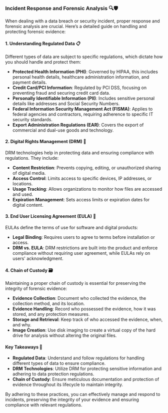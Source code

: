 ### Incident Response and Forensic Analysis 🔍🛡️

When dealing with a data breach or security incident, proper response and forensic analysis are crucial. Here’s a detailed guide on handling and protecting forensic evidence:

#### **1. Understanding Regulated Data 📋**

Different types of data are subject to specific regulations, which dictate how you should handle and protect them:

- **Protected Health Information (PHI)**: Governed by HIPAA, this includes personal health details, healthcare administration information, and payment details.
- **Credit Card/PCI Information**: Regulated by PCI DSS, focusing on preventing fraud and securing credit card data.
- **Personally Identifiable Information (PII)**: Includes sensitive personal details like addresses and Social Security Numbers.
- **Federal Information Security Management Act (FISMA)**: Applies to federal agencies and contractors, requiring adherence to specific IT security standards.
- **Export Administration Regulations (EAR)**: Covers the export of commercial and dual-use goods and technology.

#### **2. Digital Rights Management (DRM) 🔐**

DRM technologies help in protecting data and ensuring compliance with regulations. They include:

- **Content Restriction**: Prevents copying, editing, or unauthorized sharing of digital media.
- **Access Control**: Limits access to specific devices, IP addresses, or locations.
- **Usage Tracking**: Allows organizations to monitor how files are accessed and used.
- **Expiration Management**: Sets access limits or expiration dates for digital content.

#### **3. End User Licensing Agreement (EULA) 📜**

EULAs define the terms of use for software and digital products:

- **Legal Binding**: Requires users to agree to terms before installation or access.
- **DRM vs. EULA**: DRM restrictions are built into the product and enforce compliance without requiring user agreement, while EULAs rely on users' acknowledgment.

#### **4. Chain of Custody 🗃️**

Maintaining a proper chain of custody is essential for preserving the integrity of forensic evidence:

- **Evidence Collection**: Document who collected the evidence, the collection method, and its location.
- **Evidence Handling**: Record who possessed the evidence, how it was stored, and any protection measures.
- **Storage and Retrieval**: Keep track of who accessed the evidence, when, and why.
- **Image Creation**: Use disk imaging to create a virtual copy of the hard drive for analysis without altering the original files.

#### **Key Takeaways 🔑**

- **Regulated Data**: Understand and follow regulations for handling different types of data to ensure compliance.
- **DRM Technologies**: Utilize DRM for protecting sensitive information and adhering to data protection regulations.
- **Chain of Custody**: Ensure meticulous documentation and protection of evidence throughout its lifecycle to maintain integrity.

By adhering to these practices, you can effectively manage and respond to incidents, preserving the integrity of your evidence and ensuring compliance with relevant regulations.